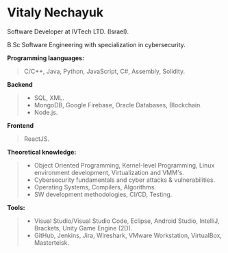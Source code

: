 # Vitaly Nechayuk

Software Developer at IVTech LTD. (Israel).

B.Sc Software Engineering with specialization in cybersecurity.

**Programming laanguages:**
> C/C++, Java, Python, JavaScript, C#, Assembly, Solidity.
>

**Backend**
> - SQL, XML.
> - MongoDB, Google Firebase, Oracle Databases, Blockchain.
> - Node.js.
> 

**Frontend**
> ReactJS.
> 

**Theoretical knowledge:**
> - Object Oriented Programming, Kernel-level Programming, Linux environment development, Virtualization and VMM's.
> - Cybersecurity fundamentals and cyber attacks & vulnerabilities.
> - Operating Systems, Compilers, Algorithms.
> - SW development methodologies, CI/CD, Testing.
> 

**Tools:**
> - Visual Studio/Visual Studio Code, Eclipse, Android Studio, IntelliJ, Brackets, Unity Game Engine (2D). 
> - GitHub, Jenkins, Jira, Wireshark, VMware Workstation, VirtualBox, Masterteisk.
> 
